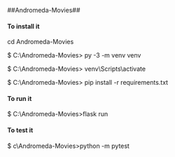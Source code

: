 ##Andromeda-Movies##
#### **To install it**
cd Andromeda-Movies

$ C:\Andromeda-Movies> py -3 -m venv venv

$ C:\Andromeda-Movies> venv\Scripts\activate

$ C:\Andromeda-Movies> pip install -r requirements.txt

#### To run it 
$ C:\Andromeda-Movies>flask run

#### To test it 
$ c\Andromeda-Movies>python -m pytest



  
